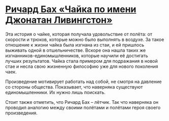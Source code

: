 # [Ричард Бах «Чайка по имени Джонатан Ливингстон»](https://vk.com/ip.biblioworm?w=wall-102814293_9)

Эта история о чайке, которая получала удовольствие от полёта: от скорости и трюков, которые можно было выполнять в воздухе.
За такое отношение к жизни чайка была изгнана из стаи, и ей пришлось выживать одной в отшельничестве.
Вскоре она нашла таких же изгнанников-единомышленников, которые научили её достигать лучших результатов.
Чайка стала примером для подражания в новой стае и несла свою жизненную философию уже для нового поколения чаек.

Произведение мотивирует работать над собой, не смотря на давление со стороны общества.
Показывает, что наверняка существуют единомышленники.
Их нужно лишь поискать.

Стоит также отметить, что Ричард Бах – лётчик.
Так что наверняка он проводил аналогию между своими полётами и полётами героя своего произведения.